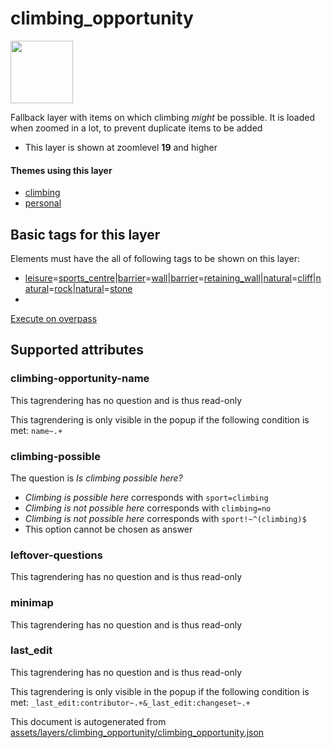 [//]: # (WARNING: this file is automatically generated. Please find the sources at the bottom and edit those sources)

 climbing_opportunity 
======================



<img src='https://mapcomplete.osm.be/./assets/themes/climbing/climbing_unknown.svg' height="100px"> 

Fallback layer with items on which climbing _might_ be possible. It is loaded when zoomed in a lot, to prevent duplicate items to be added






  - This layer is shown at zoomlevel **19** and higher




#### Themes using this layer 





  - [climbing](https://mapcomplete.osm.be/climbing)
  - [personal](https://mapcomplete.osm.be/personal)




 Basic tags for this layer 
---------------------------



Elements must have the all of following tags to be shown on this layer:



  - <a href='https://wiki.openstreetmap.org/wiki/Key:leisure' target='_blank'>leisure</a>=<a href='https://wiki.openstreetmap.org/wiki/Tag:leisure%3Dsports_centre' target='_blank'>sports_centre</a>|<a href='https://wiki.openstreetmap.org/wiki/Key:barrier' target='_blank'>barrier</a>=<a href='https://wiki.openstreetmap.org/wiki/Tag:barrier%3Dwall' target='_blank'>wall</a>|<a href='https://wiki.openstreetmap.org/wiki/Key:barrier' target='_blank'>barrier</a>=<a href='https://wiki.openstreetmap.org/wiki/Tag:barrier%3Dretaining_wall' target='_blank'>retaining_wall</a>|<a href='https://wiki.openstreetmap.org/wiki/Key:natural' target='_blank'>natural</a>=<a href='https://wiki.openstreetmap.org/wiki/Tag:natural%3Dcliff' target='_blank'>cliff</a>|<a href='https://wiki.openstreetmap.org/wiki/Key:natural' target='_blank'>natural</a>=<a href='https://wiki.openstreetmap.org/wiki/Tag:natural%3Drock' target='_blank'>rock</a>|<a href='https://wiki.openstreetmap.org/wiki/Key:natural' target='_blank'>natural</a>=<a href='https://wiki.openstreetmap.org/wiki/Tag:natural%3Dstone' target='_blank'>stone</a>
  - 


[Execute on overpass](http://overpass-turbo.eu/?Q=%5Bout%3Ajson%5D%5Btimeout%3A90%5D%3B(%20%20%20%20nwr%5B!%22climbing%22%5D%5B%22barrier%22%3D%22wall%22%5D(%7B%7Bbbox%7D%7D)%3B%0A%20%20%20%20nwr%5B!%22climbing%22%5D%5B%22barrier%22%3D%22retaining_wall%22%5D(%7B%7Bbbox%7D%7D)%3B%0A%20%20%20%20nwr%5B!%22climbing%22%5D%5B%22leisure%22%3D%22sports_centre%22%5D(%7B%7Bbbox%7D%7D)%3B%0A%20%20%20%20nwr%5B!%22climbing%22%5D%5B%22natural%22%3D%22cliff%22%5D(%7B%7Bbbox%7D%7D)%3B%0A%20%20%20%20nwr%5B!%22climbing%22%5D%5B%22natural%22%3D%22rock%22%5D(%7B%7Bbbox%7D%7D)%3B%0A%20%20%20%20nwr%5B!%22climbing%22%5D%5B%22natural%22%3D%22stone%22%5D(%7B%7Bbbox%7D%7D)%3B%0A)%3Bout%20body%3B%3E%3Bout%20skel%20qt%3B)



 Supported attributes 
----------------------





### climbing-opportunity-name 



This tagrendering has no question and is thus read-only



This tagrendering is only visible in the popup if the following condition is met: `name~.+`



### climbing-possible 



The question is  *Is climbing possible here?*





  - *Climbing is possible here*  corresponds with  `sport=climbing`
  - *Climbing is not possible here*  corresponds with  `climbing=no`
  - *Climbing is not possible here*  corresponds with  `sport!~^(climbing)$`
  - This option cannot be chosen as answer




### leftover-questions 



This tagrendering has no question and is thus read-only





### minimap 



This tagrendering has no question and is thus read-only





### last_edit 



This tagrendering has no question and is thus read-only



This tagrendering is only visible in the popup if the following condition is met: `_last_edit:contributor~.+&_last_edit:changeset~.+` 

This document is autogenerated from [assets/layers/climbing_opportunity/climbing_opportunity.json](https://github.com/pietervdvn/MapComplete/blob/develop/assets/layers/climbing_opportunity/climbing_opportunity.json)
